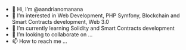 - 👋 Hi, I’m @aandrianomanana
- 👀 I’m interested in Web Development, PHP Symfony, Blockchain and Smart Contracts development, Web 3.0
- 🌱 I’m currently learning Solidity and Smart Contracts development
- 💞️ I’m looking to collaborate on ...
- 📫 How to reach me ...

<!---
aandrianomanana/aandrianomanana is a ✨ special ✨ repository because its `README.md` (this file) appears on your GitHub profile.
You can click the Preview link to take a look at your changes.
--->
